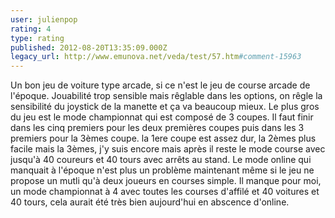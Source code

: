 ```yaml
---
user: julienpop
rating: 4
type: rating
published: 2012-08-20T13:35:09.000Z
legacy_url: http://www.emunova.net/veda/test/57.htm#comment-15963
---
```

Un bon jeu de voiture type arcade, si ce n'est le jeu de course arcade de l'époque. Jouabilité trop sensible mais rêglable dans les options, on rêgle la sensibilité du joystick de la manette et ça va beaucoup mieux. Le plus gros du jeu est le mode championnat qui est composé de 3 coupes. Il faut finir dans les cinq premiers pour les deux premières coupes puis dans les 3 premiers pour la 3èmes coupe. la 1ere coupe est assez dur, la 2èmes plus facile mais la 3èmes, j'y suis encore mais après il reste le mode course avec jusqu'à 40 coureurs et 40 tours avec arrêts au stand. Le mode online qui manquait à l'époque n'est plus un problème maintenant même si le jeu ne propose un mutli qu'à deux joueurs en courses simple. Il manque pour moi, un mode championnat à 4 avec toutes les courses d'affilé et 40 voitures et 40 tours, cela aurait été très bien aujourd'hui en abscence d'online.